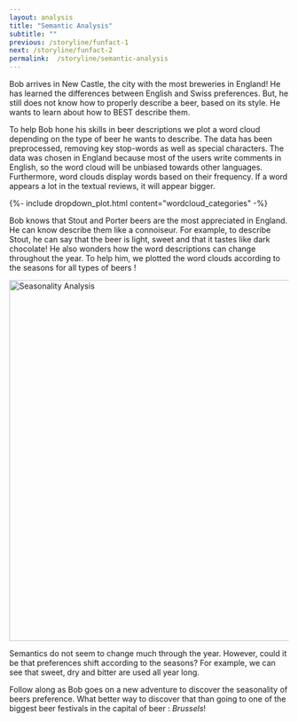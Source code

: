 ```yaml
---
layout: analysis
title: "Semantic Analysis"
subtitle: ""
previous: /storyline/funfact-1
next: /storyline/funfact-2
permalink:  /storyline/semantic-analysis
---
```


Bob arrives in New Castle, the city with the most breweries in England! He has learned the differences between English and Swiss preferences. But, he still does not know how to properly describe a beer, based on its style. He wants to learn about how to BEST describe them.  

To help Bob hone his skills in beer descriptions we plot a word cloud depending on the type of beer he wants to describe. The data has been preprocessed, removing key stop-words as well as special characters.  The data was chosen in England because most of the users write comments in English, so the word cloud will be unbiased towards other languages. Furthermore, word clouds display words based on their frequency. If a word appears a lot in the textual reviews, it will appear bigger.

<div>
    {%- include dropdown_plot.html content="wordcloud_categories" -%}
</div>

Bob knows that Stout and Porter beers are the most appreciated in England. He can know describe them like a connoiseur. For example, to describe Stout, he can say that the beer is light, sweet and that it tastes like dark chocolate! He also wonders how the word descriptions can change throughout the year. To help him, we plotted the word clouds according to the seasons for all types of beers !

<div style="align-self: center">
<img alt="Seasonality Analysis" src="{{'/assets/figures/word_clouds_seasons.svg' | relative_url}}" width="650">
</div>

Semantics do not seem to change much through the year. However, could it be that preferences shift according to the seasons?  For example, we can see that sweet, dry and bitter are used all year long.  

Follow along as Bob goes on a new adventure to discover the seasonality of beers preference. What better way to discover that than going to one of the biggest beer festivals in the capital of beer : _Brussels_!
